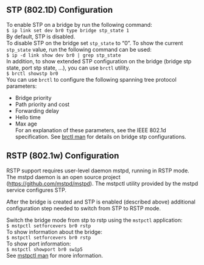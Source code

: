 ## STP (802.1D) Configuration
To enable STP on a bridge by run the following command:  
`$ ip link set dev br0 type bridge stp_state 1`  
By default, STP is disabled.  
To disable STP on the bridge set `stp_state` to “0”. 
To show the current `stp_state` value, run the following command can be used:  
`$ ip -d link show dev br0 | grep stp_state`    
In addition, to show extended STP configuration on the bridge (bridge stp state, port stp state, …), you can use `brctl` utility.  
`$ brctl showstp br0`  
You can use `brctl` to configure the following spanning tree protocol parameters:   
* Bridge priority
* Path priority and cost
* Forwarding delay
* Hello time
* Max age  
For an explanation of these parameters, see the IEEE 802.1d specification.
See [brctl man](https://linux.die.net/man/8/brctl) for details on bridge stp configurations.  

## RSTP (802.1w) Configuration
RSTP support requires user-level daemon mstpd, running in RSTP mode. The mstpd daemon is an open source project (https://github.com/mstpd/mstpd). 
The mstpctl utility provided by the mstpd service configures STP.  

After the bridge is created and STP is enabled (described above) additional configuration step needed to switch from STP to RSTP mode. 

Switch the bridge mode from stp to rstp using the `mstpctl` application:  
`$ mstpctl setforcevers br0 rstp`  
To show information about the bridge:  
`$ mstpctl setforcevers br0 rstp`  
To show port information:  
`$ mstpctl showport br0 sw1p5`  
See [mstpctl man](https://github.com/mstpd/mstpd/blob/master/utils/mstpctl.8) for more information.  
